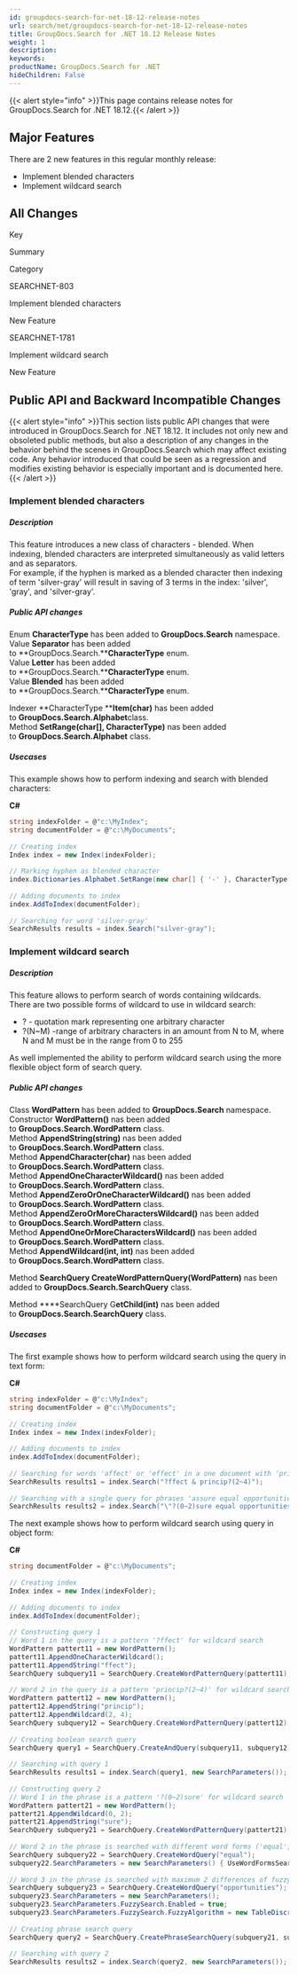 ```yaml
---
id: groupdocs-search-for-net-18-12-release-notes
url: search/net/groupdocs-search-for-net-18-12-release-notes
title: GroupDocs.Search for .NET 18.12 Release Notes
weight: 1
description: 
keywords: 
productName: GroupDocs.Search for .NET
hideChildren: False
---
```

{{< alert style="info" >}}This page contains release notes for GroupDocs.Search for .NET 18.12.{{< /alert >}}

## Major Features

There are 2 new features in this regular monthly release:

*   Implement blended characters
*   Implement wildcard search

## All Changes

Key

Summary

Category

SEARCHNET-803

Implement blended characters

New Feature

SEARCHNET-1781

Implement wildcard search

New Feature

## Public API and Backward Incompatible Changes

{{< alert style="info" >}}This section lists public API changes that were introduced in GroupDocs.Search for .NET 18.12. It includes not only new and obsoleted public methods, but also a description of any changes in the behavior behind the scenes in GroupDocs.Search which may affect existing code. Any behavior introduced that could be seen as a regression and modifies existing behavior is especially important and is documented here.{{< /alert >}}

### Implement blended characters

##### Description

This feature introduces a new class of characters - blended. When indexing, blended characters are interpreted simultaneously as valid letters and as separators.  
For example, if the hyphen is marked as a blended character then indexing of term 'silver-gray' will result in saving of 3 terms in the index: 'silver', 'gray', and 'silver-gray'.

##### Public API changes

Enum **CharacterType** has been added to **GroupDocs.Search** namespace.  
Value **Separator** has been added to **GroupDocs.Search.****CharacterType** enum.  
Value **Letter** has been added to **GroupDocs.Search.****CharacterType** enum.  
Value **Blended** has been added to **GroupDocs.Search.****CharacterType** enum.

Indexer **CharacterType ****Item(char)** has been added to **GroupDocs.Search.Alphabet**class.  
Method **SetRange(char\[\], CharacterType)** nas been added to **GroupDocs.Search.**Alphabet**** class.

##### Usecases

This example shows how to perform indexing and search with blended characters:

**C#**

```csharp
string indexFolder = @"c:\MyIndex";
string documentFolder = @"c:\MyDocuments";
  
// Creating index
Index index = new Index(indexFolder);
  
// Marking hyphen as blended character
index.Dictionaries.Alphabet.SetRange(new char[] { '-' }, CharacterType.Blended);
  
// Adding documents to index
index.AddToIndex(documentFolder);
  
// Searching for word 'silver-gray'
SearchResults results = index.Search("silver-gray");
```

### Implement wildcard search

##### Description

This feature allows to perform search of words containing wildcards.  
There are two possible forms of wildcard to use in wildcard search:

*   ? - quotation mark representing one arbitrary character
*   ?(N~M) -range of arbitrary characters in an amount from N to M, where N and M must be in the range from 0 to 255

As well implemented the ability to perform wildcard search using the more flexible object form of search query.

##### Public API changes

Class **WordPattern** has been added to **GroupDocs.Search** namespace.  
Constructor **WordPattern()** nas been added to ****GroupDocs.Search.**WordPattern****** class.  
Method **AppendString(string)** nas been added to ****GroupDocs.Search.**WordPattern****** class.  
Method **AppendCharacter(char)** nas been added to ****GroupDocs.Search.**WordPattern****** class.  
Method **AppendOneCharacterWildcard()** nas been added to ****GroupDocs.Search.**WordPattern****** class.  
Method **AppendZeroOrOneCharacterWildcard()** nas been added to ****GroupDocs.Search.**WordPattern****** class.  
Method **AppendZeroOrMoreCharactersWildcard()** nas been added to ****GroupDocs.Search.**WordPattern****** class.  
Method **AppendOneOrMoreCharactersWildcard()** nas been added to ****GroupDocs.Search.**WordPattern****** class.  
Method **AppendWildcard(int, int)** nas been added to ****GroupDocs.Search.**WordPattern****** class.

Method **SearchQuery CreateWordPatternQuery(WordPattern)** nas been added to **GroupDocs.Search.SearchQuery** class.

Method ****SearchQuery G**etChild(int)** nas been added to **GroupDocs.Search.SearchQuery** class.

##### Usecases

The first example shows how to perform wildcard search using the query in text form:

**C#**

```csharp
string indexFolder = @"c:\MyIndex";
string documentFolder = @"c:\MyDocuments";
  
// Creating index
Index index = new Index(indexFolder);
  
// Adding documents to index
index.AddToIndex(documentFolder);
  
// Searching for words 'affect' or 'effect' in a one document with 'principal', 'principle', 'principles', or 'principally'
SearchResults results1 = index.Search("?ffect & princip?(2~4)");
  
// Searching with a single query for phrases 'assure equal opportunities', 'ensure equal opportunities', and 'sure equal opportunities'
SearchResults results2 = index.Search("\"?(0~2)sure equal opportunities\"");
```

The next example shows how to perform wildcard search using query in object form:

**C#**

```csharp
string documentFolder = @"c:\MyDocuments";
  
// Creating index
Index index = new Index(indexFolder);
  
// Adding documents to index
index.AddToIndex(documentFolder);
  
// Constructing query 1
// Word 1 in the query is a pattern '?ffect' for wildcard search
WordPattern pattert11 = new WordPattern();
pattert11.AppendOneCharacterWildcard();
pattert11.AppendString("ffect");
SearchQuery subquery11 = SearchQuery.CreateWordPatternQuery(pattert11);
  
// Word 2 in the query is a pattern 'princip?(2~4)' for wildcard search
WordPattern pattert12 = new WordPattern();
pattert12.AppendString("princip");
pattert12.AppendWildcard(2, 4);
SearchQuery subquery12 = SearchQuery.CreateWordPatternQuery(pattert12);
  
// Creating boolean search query
SearchQuery query1 = SearchQuery.CreateAndQuery(subquery11, subquery12);
  
// Searching with query 1
SearchResults results1 = index.Search(query1, new SearchParameters());
  
// Constructing query 2
// Word 1 in the phrase is a pattern '?(0~2)sure' for wildcard search
WordPattern pattert21 = new WordPattern();
pattert21.AppendWildcard(0, 2);
pattert21.AppendString("sure");
SearchQuery subquery21 = SearchQuery.CreateWordPatternQuery(pattert21);
  
// Word 2 in the phrase is searched with different word forms ('equal', 'equals', 'equally', etc.)
SearchQuery subquery22 = SearchQuery.CreateWordQuery("equal");
subquery22.SearchParameters = new SearchParameters() { UseWordFormsSearch = true };
  
// Word 3 in the phrase is searched with maximum 2 differences of fuzzy search
SearchQuery subquery23 = SearchQuery.CreateWordQuery("opportunities");
subquery23.SearchParameters = new SearchParameters();
subquery23.SearchParameters.FuzzySearch.Enabled = true;
subquery23.SearchParameters.FuzzySearch.FuzzyAlgorithm = new TableDiscreteFunction(2);
  
// Creating phrase search query
SearchQuery query2 = SearchQuery.CreatePhraseSearchQuery(subquery21, subquery22, subquery23);
  
// Searching with query 2
SearchResults results2 = index.Search(query2, new SearchParameters());
```
